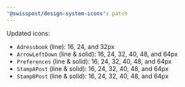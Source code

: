 ```yaml
---
'@swisspost/design-system-icons': patch
---
```


Updated icons:
- `Adressbook` (line): 16, 24, and 32px
- `ArrowLeftDown` (line & solid): 16, 24, 32, 40, 48, and 64px
- `Preferences` (line & solid): 16, 24, 32, 40, 48, and 64px
- `StampAPost` (line & solid): 16, 24, 32, 40, 48, and 64px
- `StampBPost` (line & solid): 16, 24, 32, 40, 48, and 64px